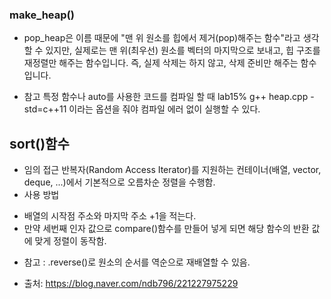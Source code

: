 ### make_heap()

- pop_heap은 이름 때문에 "맨 위 원소를 힙에서 제거(pop)해주는 함수"라고 생각할 수 있지만,
실제로는 맨 위(최우선) 원소를 벡터의 마지막으로 보내고, 힙 구조를 재정렬만 해주는 함수입니다.
즉, 실제 삭제는 하지 않고, 삭제 준비만 해주는 함수입니다. 

* 참고
특정 함수나 auto를 사용한 코드를 컴파일 할 때 lab15% g++ heap.cpp -std=c++11 이라는 옵션을 줘야 컴파일 에러 없이 실행할 수 있다. 

## sort()함수
* 임의 접근 반복자(Random Access Iterator)를 지원하는 컨테이너(배열, vector, deque, ...)에서 기본적으로 오름차순 정렬을 수행함.
* 사용 방법
 - 배열의 시작점 주소와 마지막 주소 +1을 적는다.
 - 만약 세번째 인자 값으로 compare()함수를 만들어 넣게 되면 해당 함수의 반환 값에 맞게 정렬이 동작함.
* 참고 : .reverse()로 원소의 순서를 역순으로 재배열할 수 있음.

+ 출처: https://blog.naver.com/ndb796/221227975229